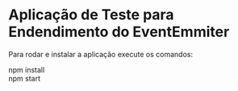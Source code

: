 <h1>Aplicação de Teste para Endendimento do EventEmmiter</h1>

Para rodar e instalar a aplicação execute os comandos:

npm install<br />
npm start
